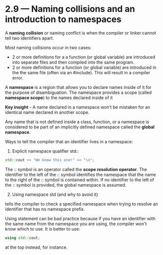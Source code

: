 # 2.9 — Naming collisions and an introduction to namespaces

A **naming collision** or naming conflict is when the compiler or linker cannot tell two identifiers apart. 

Most naming collisions occur in two cases:

* 2 or more definitions for a a function (or global variable) are introduced into separate files and then compiled into the same program.
* 2 or more definitions for a function (or global variable) are introduced in the the same file (often via an #include). This will result in a compiler error.

A **namespace** is a region that allows you to declare names inside of it for the purpose of disambiguation. The namespace provides a scope (called **namespace scope**) to the names declared inside of it

**Key insight** - A name declared in a namespace won’t be mistaken for an identical name declared in another scope.

Any name that is not defined inside a class, function, or a namespace is considered to be part of an implicitly defined namespace called the **global namespace**.

Ways to tell the compiler that an identifier lives in a namespace:

1. Explicit namespace qualifier std::

``` C++
std::cout << "We know this one!" << "\n";
```

The :: symbol is an operator called the **scope resolution operator**. The identifier to the left of the :: symbol identifies the namespace that the name to the right of the :: symbol is contained within. If no identifier to the left of the :: symbol is provided, the global namespace is assumed.

2. Using namespace std (and why to avoid it)

tells the compiler to check a specified namespace when trying to resolve an identifier that has no namespace prefix.

Using statement can be bad practice because if you have an identifier with the same name from the namespace you are using, the compiler won't know which to use. It is better to use:

``` C++
using std::cout; 
```

at the top instead, for instance.
